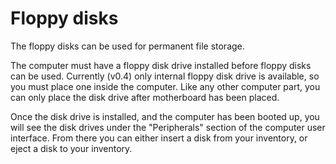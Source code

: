 # Floppy disks

The floppy disks can be used for permanent file storage.

The computer must have a floppy disk drive installed before floppy disks can be used. Currently (v0.4) only internal floppy disk drive is available, so you must place one inside the computer. Like any other computer part, you can only place the disk drive after motherboard has been placed.

Once the disk drive is installed, and the computer has been booted up, you will see the disk drives under the "Peripherals" section of the computer user interface. From there you can either insert a disk from your inventory, or eject a disk to your inventory.
